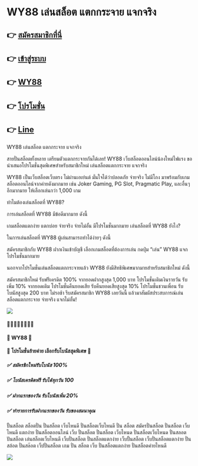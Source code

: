# WY88 เล่นสล็อต แตกกระจาย แจกจริง
## 👉 [สมัครสมาชิกที่นี่](https://cutt.ly/RepwyBLGH)
## 👉 [เข้าสู่ระบบ](https://cutt.ly/HopwyBLGH)
## 👉 [WY88](https://cutt.ly/GHbslp)
## 👉 [โปรโมชั่น](https://cutt.ly/HopwyBLGH)
## 👉 [Line](https://cutt.ly/GHbsli)

WY88 เล่นสล็อต แตกกระจาย แจกจริง

สายปั่นสล็อตทั้งหลาย เตรียมตัวแตกกระจายกันได้เลย! WY88 เว็บสล็อตออนไลน์น้องใหม่ไฟแรง ขอนำเสนอโปรโมชั่นสุดพิเศษสำหรับสมาชิกใหม่ เล่นสล็อตแตกกระจาย แจกจริง

WY88 เป็นเว็บสล็อตเว็บตรง ไม่ผ่านเอเย่นต์ มั่นใจได้ว่าปลอดภัย จ่ายจริง ไม่มีโกง มาพร้อมกับเกมสล็อตออนไลน์จากค่ายดังมากมาย เช่น Joker Gaming, PG Slot, Pragmatic Play, และอื่นๆ อีกมากมาย ให้เลือกเล่นกว่า 1,000 เกม

ทำไมต้องเล่นสล็อตที่ WY88?

การเล่นสล็อตที่ WY88 มีข้อดีมากมาย ดังนี้

เกมสล็อตแตกง่าย แตกบ่อย
จ่ายจริง จ่ายไม่อั้น
มีโปรโมชั่นมากมาย
เล่นสล็อตที่ WY88 ยังไง?

ในการเล่นสล็อตที่ WY88 ผู้เล่นสามารถทำได้ง่ายๆ ดังนี้

สมัครสมาชิกกับ WY88
ฝากเงินเข้าบัญชี
เลือกเกมสล็อตที่ต้องการเล่น
กดปุ่ม “เล่น”
WY88 แจกโปรโมชั่นมากมาย

นอกจากโปรโมชั่นเล่นสล็อตแตกกระจายแล้ว WY88 ยังมีสิทธิพิเศษมากมายสำหรับสมาชิกใหม่ ดังนี้

สมัครสมาชิกใหม่ รับฟรีเครดิต 100% จากยอดฝากสูงสุด 1,000 บาท
โปรโมชั่นเติมเงินรายวัน รับเพิ่ม 10% จากยอดเติม
โปรโมชั่นคืนยอดเสีย รับคืนยอดเสียสูงสุด 10%
โปรโมชั่นชวนเพื่อน รับโบนัสสูงสุด 200 บาท
ไม่รอช้า รีบสมัครสมาชิก WY88 เลยวันนี้ แล้วมาสัมผัสประสบการณ์เล่นสล็อตแตกกระจาย จ่ายจริง แจกไม่อั้น!


[<img src=https://i.postimg.cc/g0mbYBNp/photo-2023-12-18-16-20-00.jpg>](https://cutt.ly/RepwyBLGH)

#### 📌📌📌📌📌📌📌📌
#### 🎰 WY88 🎰
#### 🎉 โปรโมชั่นย้ายค่าย เลือกรับโบนัสสุดพิเศษ 🎉
##### ✅ สมัครชิกใหม่รับโบนัส 100%
##### ✅ โบนัสเครดิตฟรี รับได้ทุกวัน 100 
##### ✅ ฝากแรกของวัน รับโบนัสเพิ่ม 20%
##### ✅ ทำรายการรับฝากแรกของวัน รับของสมนาคุณ



ปั้นสล็อต
สล็อตปั่น
ปั่นสล็อต เว็บไหนดี
ปั่นสล็อตเว็บไหนดี
ปั่น สล็อต
สมัครปั่นสล็อต
ปั่นสล็อต เว็บไหนดี แตกง่าย
ปั่นสล็อตออนไลน์
เว็บ ปั่นสล็อต
ปั่นสล็อต เว็บไหนด
ปั่นสล็อตเว็บไหนด
ปั่นสลอต
ปันสล็อต
เล่นสล็อตเว็บไหนดี
เว็บปั่นสล็อต
ปั่นสล็อตแตกง่าย
เว็บปั้นสล็อต
เว็บปั่นสล็อตแตกง่าย
ปั่นสล้อต
ปั่นสล๊อต
เว็ปปั่นสล็อต
เกม ปั่น สล็อต
เว็บ ปั่นสล็อตแตกง่าย
ปั่นสล็อตค่ายไหนดี

[<img src="https://www.wy88thb.com/public/promotion/20230127100823-ee0d0496-9079-4401-a1a8-b7f3be607663.jpg">](https://cutt.ly/RepwyBLGH)                